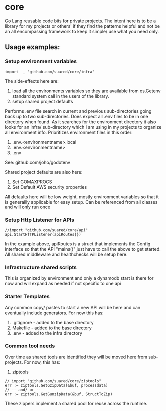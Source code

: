 # core
Go Lang reusable code bits for private projects.  The intent here is to be a library for my projects or others' if they find the patterns helpful and not be an all encompassing framework to keep it simple/ use what you need only.

## Usage examples:

### Setup environment variables

```
import	_ "github.com/suared/core/infra"
```

The side-effects here are:
1. load all the environments variables so they are available from os.Getenv standard system call in the users of the library.
2. setup shared project defaults

Performs .env file search in current and previous sub-directories going back up to two sub-directories.  Does expect all .env files to be in one directory when found.  As it searches for the environment directory it also looks for an infra/ sub-directory which I am using in my projects to organize all environment info.  Prioritizes environment files in this order:
1. .env.\<environmentname\>.local
2. .env.\<environmentname\>
3. .env

See: github.com/joho/godotenv

Shared project defaults are also here:
1. Set GOMAXPROCS
2. Set Default AWS security properties 

All defaults here will be low weight, mostly environment variables so that it is generailly applicable for easy setup.  Can be referenced from all classes and will only run once


### Setup Http Listener for APIs
```
//import "github.com/suared/core/api"
api.StartHTTPListener(apiRoutes{})
```

In the example above, apiRoutes is a struct that implements the Config interface so that the API "mains()" just have to call the above to get started.  All shared middleware and healthchecks will be setup here.

### Infrastructure shared scripts
This is organized by environment and only a dynamodb start is there for now and will expand as needed if not specific to one api

### Starter Templates
Any common copy/ pastes to start a new API will be here and can eventually include generators.  For now this has:
1. .gitignore - added to the base directory
2. Makefile - added to the base directory
3. .env - added to the infra directory

### Common tool needs
Over time as shared tools are identified they will be moved here from sub-projects. For now, this has:
1. ziptools
```
// import "github.com/suared/core/ziptools"
err := ziptools.GetGzipData(&buf, processdata)
// -- and/ or --
err := ziptools.GetGunzipData(&buf, StructToZip)
```
These zippers implement a shared pool for reuse across the runtime.
